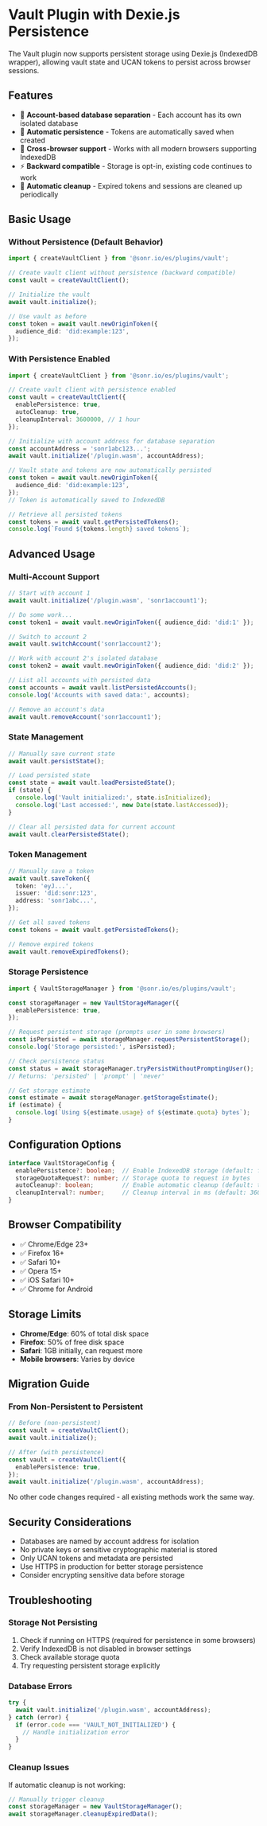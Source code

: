 # Vault Plugin with Dexie.js Persistence

The Vault plugin now supports persistent storage using Dexie.js (IndexedDB wrapper), allowing vault state and UCAN tokens to persist across browser sessions.

## Features

- 🔐 **Account-based database separation** - Each account has its own isolated database
- 💾 **Automatic persistence** - Tokens are automatically saved when created
- 🔄 **Cross-browser support** - Works with all modern browsers supporting IndexedDB
- ⚡ **Backward compatible** - Storage is opt-in, existing code continues to work
- 🧹 **Automatic cleanup** - Expired tokens and sessions are cleaned up periodically

## Basic Usage

### Without Persistence (Default Behavior)

```typescript
import { createVaultClient } from '@sonr.io/es/plugins/vault';

// Create vault client without persistence (backward compatible)
const vault = createVaultClient();

// Initialize the vault
await vault.initialize();

// Use vault as before
const token = await vault.newOriginToken({
  audience_did: 'did:example:123',
});
```

### With Persistence Enabled

```typescript
import { createVaultClient } from '@sonr.io/es/plugins/vault';

// Create vault client with persistence enabled
const vault = createVaultClient({
  enablePersistence: true,
  autoCleanup: true,
  cleanupInterval: 3600000, // 1 hour
});

// Initialize with account address for database separation
const accountAddress = 'sonr1abc123...';
await vault.initialize('/plugin.wasm', accountAddress);

// Vault state and tokens are now automatically persisted
const token = await vault.newOriginToken({
  audience_did: 'did:example:123',
});
// Token is automatically saved to IndexedDB

// Retrieve all persisted tokens
const tokens = await vault.getPersistedTokens();
console.log(`Found ${tokens.length} saved tokens`);
```

## Advanced Usage

### Multi-Account Support

```typescript
// Start with account 1
await vault.initialize('/plugin.wasm', 'sonr1account1');

// Do some work...
const token1 = await vault.newOriginToken({ audience_did: 'did:1' });

// Switch to account 2
await vault.switchAccount('sonr1account2');

// Work with account 2's isolated database
const token2 = await vault.newOriginToken({ audience_did: 'did:2' });

// List all accounts with persisted data
const accounts = await vault.listPersistedAccounts();
console.log('Accounts with saved data:', accounts);

// Remove an account's data
await vault.removeAccount('sonr1account1');
```

### State Management

```typescript
// Manually save current state
await vault.persistState();

// Load persisted state
const state = await vault.loadPersistedState();
if (state) {
  console.log('Vault initialized:', state.isInitialized);
  console.log('Last accessed:', new Date(state.lastAccessed));
}

// Clear all persisted data for current account
await vault.clearPersistedState();
```

### Token Management

```typescript
// Manually save a token
await vault.saveToken({
  token: 'eyJ...',
  issuer: 'did:sonr:123',
  address: 'sonr1abc...',
});

// Get all saved tokens
const tokens = await vault.getPersistedTokens();

// Remove expired tokens
await vault.removeExpiredTokens();
```

### Storage Persistence

```typescript
import { VaultStorageManager } from '@sonr.io/es/plugins/vault';

const storageManager = new VaultStorageManager({
  enablePersistence: true,
});

// Request persistent storage (prompts user in some browsers)
const isPersisted = await storageManager.requestPersistentStorage();
console.log('Storage persisted:', isPersisted);

// Check persistence status
const status = await storageManager.tryPersistWithoutPromptingUser();
// Returns: 'persisted' | 'prompt' | 'never'

// Get storage estimate
const estimate = await storageManager.getStorageEstimate();
if (estimate) {
  console.log(`Using ${estimate.usage} of ${estimate.quota} bytes`);
}
```

## Configuration Options

```typescript
interface VaultStorageConfig {
  enablePersistence?: boolean;  // Enable IndexedDB storage (default: false)
  storageQuotaRequest?: number; // Storage quota to request in bytes
  autoCleanup?: boolean;        // Enable automatic cleanup (default: true)
  cleanupInterval?: number;     // Cleanup interval in ms (default: 3600000)
}
```

## Browser Compatibility

- ✅ Chrome/Edge 23+
- ✅ Firefox 16+
- ✅ Safari 10+
- ✅ Opera 15+
- ✅ iOS Safari 10+
- ✅ Chrome for Android

## Storage Limits

- **Chrome/Edge**: 60% of total disk space
- **Firefox**: 50% of free disk space
- **Safari**: 1GB initially, can request more
- **Mobile browsers**: Varies by device

## Migration Guide

### From Non-Persistent to Persistent

```typescript
// Before (non-persistent)
const vault = createVaultClient();
await vault.initialize();

// After (with persistence)
const vault = createVaultClient({
  enablePersistence: true,
});
await vault.initialize('/plugin.wasm', accountAddress);
```

No other code changes required - all existing methods work the same way.

## Security Considerations

- Databases are named by account address for isolation
- No private keys or sensitive cryptographic material is stored
- Only UCAN tokens and metadata are persisted
- Use HTTPS in production for better storage persistence
- Consider encrypting sensitive data before storage

## Troubleshooting

### Storage Not Persisting

1. Check if running on HTTPS (required for persistence in some browsers)
2. Verify IndexedDB is not disabled in browser settings
3. Check available storage quota
4. Try requesting persistent storage explicitly

### Database Errors

```typescript
try {
  await vault.initialize('/plugin.wasm', accountAddress);
} catch (error) {
  if (error.code === 'VAULT_NOT_INITIALIZED') {
    // Handle initialization error
  }
}
```

### Cleanup Issues

If automatic cleanup is not working:

```typescript
// Manually trigger cleanup
const storageManager = new VaultStorageManager();
await storageManager.cleanupExpiredData();
```
